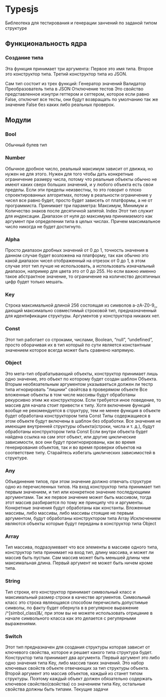 # Typesjs
Библеотека для тестирования и генерации занчений по заданой типом структуре

## Функциональность ядра
### Создание типа
Эта функция принимает три аргумента:
Первое это имя типа.
Второе это конструктор типа.
Третий конструктор типа из JSON.

Сам тип состоит из трех функций:
Генератор значений
Валидатор
Преобразователь типа в JSON
Отключение тестов
Это свойство представленное изнутри геттером и сеттером, которое если равно False, отключит все тесты, они будут возвращать по умолчанию так же значение False без каких либо реальных проверок.

## Модули
### Bool
Обычный булев тип

### Number
Обычное дробное число, реальный максимум зависит от движка, но нужен не для этого.
Нужен для того чтобы дать конкретные ограничение размеру числа, потому что реальные объекты обычно не имеют каких сверх больших значений, и у любого объекта есть свои пределы. Если эти пределы неизвестны, то это говорит о плохо спроектированных алгоритмах, потому в реальности ограничение у чисел все равно будет, просто будет зависеть от платформы, а не от программиста.
Принимает три параметра: Максимум, Минимум и Количество знаков после десятичной запятой.
Index
Этот тип служит для индексации. Диапазон от нуля до максимума принимаемого как аргумент при определении типа в целых числах. Причем максимальное число никогда не будет достигнуто.

### Alpha
Просто диапазон дробных значений от 0 до 1, точность значения в данном случае будет возложена на платформу, так как обычно это какой диапазон чисел отображенный на отрезок от 0 до 1, в этом случае этот тип лучше не использовать, а использовать изначальный диапазон, например для цвета это от 0 до 255. Но если важно именно такое абстрактное значение, то ограничение на количество десятичных цифр будет только мешать.

### Key
Строка максимальной длиной 256 состоящая из символов a-zA-Z0-9_, дающий максимально совместимый строковой тип, предназначенный для идентификации структуры.
Аргументов у конструктора никаких нет.

### Const
Этот тип работает со строками, числами, Boolean, “null”, “undefined”, просто оборачивая их в тип который по сути является константным значением которое всегда может быть сравнено напрямую.

### Object
Это мета-тип обрабатывающий объекты, конструктор принимает лишь одно значение, это объект по которому будет создан шаблон Объекта.
Вторым необязательным аргументом указываеться должен ли тестр типа игнорировать "лишнии" свойтсва в проверямом объекте
Все вложенные объекты в том числе массивы будут обработаны рекурсивно этим же конструктором. 
Если требуется иное поведение, то массив для начала стоит привести к типу. 
Хотя включение функций вообще не рекомендуется в структуру, тем не менее функция в объекте будет обработана конструктором типа Const
Типы содержащиеся в этом объекте будут включены в шаблон без обработки.
Все значения не имеющие внутренней структуры объекта(строки, числа и т. д.), будут обработаны конструктором типа Const
Если внутри объекта будет найдена ссылка на сам этот объект, или другие циклические зависимости, все они будут проигнорированы, как во время генерирования объектов, так и во время проверки объектов на соответствие типу. Старайтесь избегать циклических зависимостей в структуре.

### Any
Объединение типов, при этом значение должно отвечать структуре одно из перечисленных типов. На вход конструктор типа принимает тип первым значением, и тип или конкретное значение последующими аргументами. Так же первое значение может быть массивом, тогда этот массив разбирается по тому же принципу что и аргументы.
Конкретные значения будут обработаны как константы.
Вложенные массивы, либо массивы, либо массивы стоящие не первым аргументом, будут обработаны конструктором типа Array
Исключением являются объекты которые будут переданы в конструктор типа Object

### Array
Тип массива, подразумевает что все элементы в массиве одного типа, конструктор типа принимает на вход тип, длину массива, и может ли массив быть пустым. 
Сам массив может быть меньшей длины чем максимальная длина.
Первый аргумент не может быть ничем кроме типа.

### String
Тип строки, его конструктор принимает символьный класс и максимальный размер строки в качестве аргументов.
Символьный класс это строка являющаяся способом перечислить допустимые символы, по факту будет обернута в в регулярное выражение /^[simbol_class]&/, при этом вы не можете использовать отрицание в начале символьного класса как это делается с регулярными выражениями.

### Switch
Этот тип предназначен для создания структуры которая зависит от ключевого свойства, которое и решает какого типа структура будет.
Конструктор типа принимает два аргумента.
Первый аргумент это либо одно значения типа Key, либо массив таких значений. Это набор ключевых свойств объекте отвечающих за тип структуры объекта.
Второй аргумент это  массив объектов, каждый из станет типом структуры. Поэтому каждый объект должен обязательно содержать ключевое свойство(свойства) со значением типа Key, остальные свойства должны быть типами.
Текущие задачи